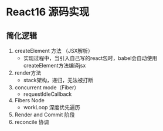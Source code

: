 # React16 源码实现

## 简化逻辑

1. createElement 方法  （JSX解析）
   - 实现过程中，当引入自己写的react包时，babel会自动使用createElement方法编译jsx
2. render方法
   - stack架构，递归，无法被打断
3. concurrent mode（Fiber）
   - requestIdleCallback
4. Fibers Node
   - workLoop 深度优先遍历
5. Render and Commit 阶段
6. reconcile 协调

